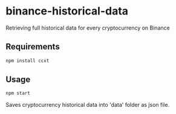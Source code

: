 # binance-historical-data
Retrieving full historical data for every cryptocurrency on Binance

## Requirements

```bash
npm install ccxt
```
## Usage

```bash
npm start
```
Saves cryptocurrency historical data into 'data' folder as json file.
